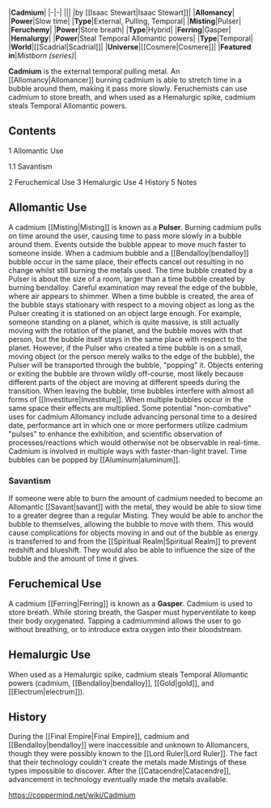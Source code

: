 |**Cadmium**|
|-|-|
|||
|by [[Isaac Stewart\|Isaac Stewart]]|
|**Allomancy**|
|**Power**|Slow time|
|**Type**|External, Pulling, Temporal|
|**Misting**|Pulser|
|**Feruchemy**|
|**Power**|Store breath|
|**Type**|Hybrid|
|**Ferring**|Gasper|
|**Hemalurgy**|
|**Power**|Steal Temporal Allomantic powers|
|**Type**|Temporal|
|**World**|[[Scadrial\|Scadrial]]|
|**Universe**|[[Cosmere\|Cosmere]]|
|**Featured in**|*Mistborn (series)*|

**Cadmium** is the external temporal pulling metal. An [[Allomancy\|Allomancer]] burning cadmium is able to stretch time in a bubble around them, making it pass more slowly. Feruchemists can use cadmium to store breath, and when used as a Hemalurgic spike, cadmium steals Temporal Allomantic powers.

## Contents

1 Allomantic Use

1.1 Savantism


2 Feruchemical Use
3 Hemalurgic Use
4 History
5 Notes


## Allomantic Use
A cadmium [[Misting\|Misting]] is known as a **Pulser**. Burning cadmium pulls on time around the user, causing time to pass more slowly in a bubble around them. Events outside the bubble appear to move much faster to someone inside.
When a cadmium bubble and a [[Bendalloy\|bendalloy]] bubble occur in the same place, their effects cancel out resulting in no change whilst still burning the metals used. The time bubble created by a Pulser is about the size of a room, larger than a time bubble created by burning bendalloy. Careful examination may reveal the edge of the bubble, where air appears to shimmer.
When a time bubble is created, the area of the bubble stays stationary with respect to a moving object as long as the Pulser creating it is stationed on an object large enough. For example, someone standing on a planet, which is quite massive, is still actually moving with the rotation of the planet, and the bubble moves with that person, but the bubble itself stays in the same place with respect to the planet. However, if the Pulser who created a time bubble is on a small, moving object (or the person merely walks to the edge of the bubble), the Pulser will be transported through the bubble, "popping" it. Objects entering or exiting the bubble are thrown wildly off-course, most likely because different parts of the object are moving at different speeds during the transition. When leaving the bubble, time bubbles interfere with almost all forms of [[Investiture\|Investiture]]. When multiple bubbles occur in the same space their effects are multiplied.
Some potential "non-combative" uses for cadmium Allomancy include advancing personal time to a desired date, performance art in which one or more performers utilize cadmium "pulses" to enhance the exhibition, and scientific observation of processes/reactions which would otherwise not be observable in real-time. Cadmium is involved in multiple ways with faster-than-light travel.
Time bubbles can be popped by [[Aluminum\|aluminum]].

### Savantism
If someone were able to burn the amount of cadmium needed to become an Allomantic [[Savant\|savant]] with the metal, they would be able to slow time to a greater degree than a regular Misting. They would be able to anchor the bubble to themselves, allowing the bubble to move with them. This would cause complications for objects moving in and out of the bubble as energy is transferred to and from the [[Spiritual Realm\|Spiritual Realm]] to prevent redshift and blueshift. They would also be able to influence the size of the bubble and the amount of time it gives.

## Feruchemical Use
A cadmium [[Ferring\|Ferring]] is known as a **Gasper**. Cadmium is used to store breath. While storing breath, the Gasper must hyperventilate to keep their body oxygenated. Tapping a cadmiummind allows the user to go without breathing, or to introduce extra oxygen into their bloodstream.

## Hemalurgic Use
When used as a Hemalurgic spike, cadmium steals Temporal Allomantic powers (cadmium, [[Bendalloy\|bendalloy]], [[Gold\|gold]], and [[Electrum\|electrum]]).

## History
During the [[Final Empire\|Final Empire]], cadmium and [[Bendalloy\|bendalloy]] were inaccessible and unknown to Allomancers, though they were possibly known to the [[Lord Ruler\|Lord Ruler]]. The fact that their technology couldn't create the metals made Mistings of these types impossible to discover. After the [[Catacendre\|Catacendre]], advancement in technology eventually made the metals available.



https://coppermind.net/wiki/Cadmium